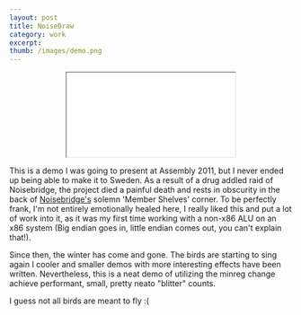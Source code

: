 ```yaml
---
layout: post
title: NoiseDraw 
category: work
excerpt: 
thumb: /images/demo.png
---
```


<div class="txt">

<center>
<iframe src="/images/noisedraw.mov" allowfullscreen></iframe>
</center>


<p>
This is a demo I was going to present at Assembly 2011, but
I never ended up being able to make it to Sweden. As a result of a drug addled raid of Noisebridge, the project
died a painful death and rests in obscurity in the back of <a href="http://www.noisebridge.net">
Noisebridge's</a> solemn 'Member Shelves' corner. To be perfectly frank, I'm not entirely emotionally healed here, I really liked
this and put a lot of work into it, as it was my first time working
with a non-x86 ALU on an x86 system (Big endian goes in, little endian
comes out, you can't explain that!). 
</p>

<p>
Since then, the winter has come and gone. The birds are starting to sing again
I cooler and smaller demos with more interesting effects have been written. 
Nevertheless, this is a neat demo of utilizing the minreg change 
achieve performant, small, pretty neato "blitter" counts.
</p>

<p>
I guess not all birds are meant to fly :(
</p>

</div>
